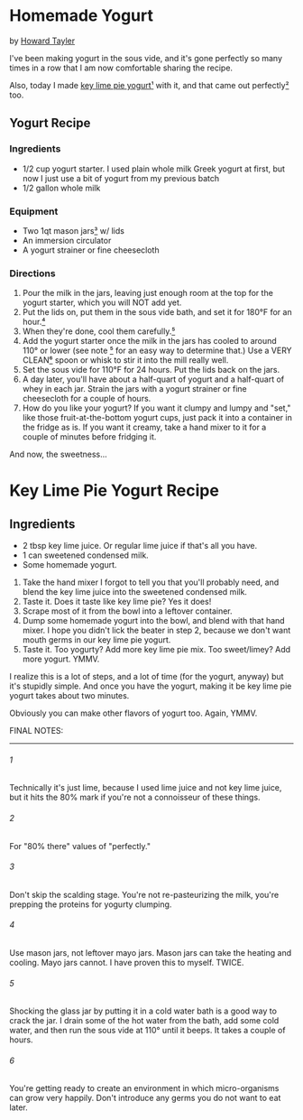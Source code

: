 # Homemade Yogurt

by [Howard Tayler](https://twitter.com/howardtayler/status/1498343058089254913)

I've been making yogurt in the sous vide, and it's gone perfectly so many times in a row that I am now comfortable sharing the recipe. 

Also, today I made [key lime pie yogurt](#key-lime-pie-yogurt-recipe)[¹] with it, and that came out perfectly[²] too.

## Yogurt Recipe

### Ingredients

* 1/2 cup yogurt starter. I used plain whole milk Greek yogurt at first, but now I just use a bit of yogurt from my previous batch
* 1/2 gallon whole milk

### Equipment

* Two 1qt mason jars[³] w/ lids
* An immersion circulator
* A yogurt strainer or fine cheesecloth

### Directions

1. Pour the milk in the jars, leaving just enough room at the top for the yogurt starter, which you will NOT add yet. 
2. Put the lids on, put them in the sous vide bath, and set it for 180°F for an hour.[⁴]
3. When they're done, cool them carefully.[⁵]
4. Add the yogurt starter once the milk in the jars has cooled to around 110° or lower (see note [⁵] for an easy way to determine that.) Use a VERY CLEAN[⁶] spoon or whisk to stir it into the mill really well.
5. Set the sous vide for 110°F for 24 hours. Put the lids back on the jars. 
6. A day later, you'll have about a half-quart of yogurt and a half-quart of whey in each jar. Strain the jars with a yogurt strainer or fine cheesecloth for a couple of hours.
7. How do you like your yogurt? If you want it clumpy and lumpy and "set," like those fruit-at-the-bottom yogurt cups, just pack it into a container in the fridge as is. If you want it creamy, take a hand mixer to it for a couple of minutes before fridging it.

And now, the sweetness... 

# Key Lime Pie Yogurt Recipe

## Ingredients

* 2 tbsp key lime juice. Or regular lime juice if that's all you have. 
* 1 can sweetened condensed milk.
* Some homemade yogurt.

1. Take the hand mixer I forgot to tell you that you'll probably need, and blend the key lime juice into the sweetened condensed milk. 
2. Taste it. Does it taste like key lime pie? Yes it does! 
3. Scrape most of it from the bowl into a leftover container.
4. Dump some homemade yogurt into the bowl, and blend with that hand mixer. I hope you didn't lick the beater in step 2, because we don't want mouth germs in our key lime pie yogurt. 
5. Taste it. Too yogurty? Add more key lime pie mix. Too sweet/limey? Add more yogurt. YMMV.

I realize this is a lot of steps, and a lot of time (for the yogurt, anyway) but it's stupidly simple. And once you have the yogurt, making it be key lime pie yogurt takes about two minutes. 

Obviously you can make other flavors of yogurt too. Again, YMMV.

FINAL NOTES:

-----

[¹]: #1

###### 1
Technically it's just lime, because I used lime juice and not key lime juice, but it hits the 80% mark if you're not a connoisseur of these things.

[²]: #2

###### 2
For "80% there" values of "perfectly."

[³]: #3

###### 3
Don't skip the scalding stage. You're not re-pasteurizing the milk, you're prepping the proteins for yogurty clumping.

[⁴]: #4

###### 4
Use mason jars, not leftover mayo jars. Mason jars can take the heating and cooling. Mayo jars cannot. I have proven this to myself. TWICE.

[⁵]: #5

###### 5
Shocking the glass jar by putting it in a cold water bath is a good way to crack the jar. I drain some of the hot water from the bath, add some cold water, and then run the sous vide at 110° until it beeps. It takes a couple of hours.

[⁶]: #6

###### 6
You're getting ready to create an environment in which micro-organisms can grow very happily. Don't introduce any germs you do not want to eat later.
